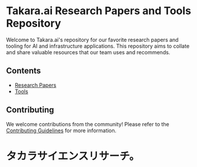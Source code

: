 # Takara.ai Research Papers and Tools Repository

Welcome to Takara.ai's repository for our favorite research papers and tooling for AI and infrastructure applications. This repository aims to collate and share valuable resources that our team uses and recommends.

## Contents

- [Research Papers](research-papers/README.md)
- [Tools](tools/README.md)

## Contributing

We welcome contributions from the community! Please refer to the [Contributing Guidelines](CONTRIBUTING.md) for more information.

# タカラサイエンスリサーチ。
